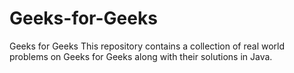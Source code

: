 # Geeks-for-Geeks
Geeks for Geeks This repository contains a collection of real world problems on Geeks for Geeks along with their solutions in Java.